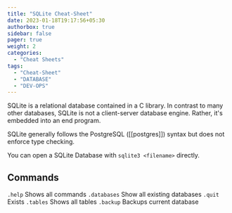 ```yaml
---
title: "SQLite Cheat-Sheet"
date: 2023-01-18T19:17:56+05:30
authorbox: true
sidebar: false
pager: true
weight: 2
categories:
  - "Cheat Sheets"
tags:
  - "Cheat-Sheet"
  - "DATABASE"
  - "DEV-OPS"
---
```


SQLite is a relational database contained in a C library. In contrast to many other databases, SQLite is not a client-server database engine. Rather, it's embedded into an end program.

SQLite generally follows the PostgreSQL ([[postgres]]) syntax but does not enforce type checking.

You can open a SQLite Database with `sqlite3 <filename>` directly.

## Commands

`.help` Shows all commands `.databases` Show all existing databases `.quit` Exists `.tables` Shows all tables `.backup` Backups current database
